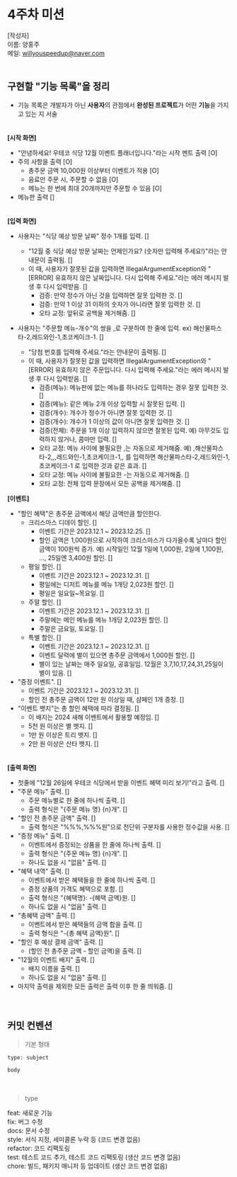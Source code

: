 # 4주차 미션

[작성자]　   
이름: 양홍주   
메일: willyouspeedup@naver.com　   
　   

## 구현할 "기능 목록"을 정리
- 기능 목록은 개발자가 아닌 **사용자**의 관점에서 **완성된 프로젝트**가 어떤 **기능**을 가지고 있는 지 서술

　   
**[시작 화면]**
- "안녕하세요! 우테코 식당 12월 이벤트 플래너입니다."라는 시작 멘트 출력  [O]
- 주의 사항을 출력  [O]
    - 총주문 금액 10,000원 이상부터 이벤트가 적용  [O]
    - 음료만 주문 시, 주문할 수 없음  [O]
    - 메뉴는 한 번에 최대 20개까지만 주문할 수 있음  [O]
- 메뉴판 출력  []

　   
**[입력 화면]**　 
- 사용자는 "식당 예상 방문 날짜" 정수 1개를 입력. []
    - "12월 중 식당 예상 방문 날짜는 언제인가요? (숫자만 입력해 주세요!)"라는 안내문이 출력됨. []
    - 이 때, 사용자가 잘못된 값을 입력하면 IllegalArgumentException와 "[ERROR] 유효하지 않은 날짜입니다. 다시 입력해 주세요."라는 에러 메시지 발생 후 다시 입력받음. []
        - 검증: 만약 정수가 아닌 것을 입력하면 잘못 입력한 것. []
        - 검증: 만약 1 이상 31 이하의 숫자가 아니라면 잘못 입력한 것.  []
        - 오타 교정: 앞뒤로 공백을 제거해줌. []

- 사용자는 "주문할 메뉴-개수"의 쌍을 ,로 구분하여 한 줄에 입력. ex) 해산물파스타-2,레드와인-1,초코케이크-1. []
    - "당첨 번호를 입력해 주세요."라는 안내문이 출력됨. []
    - 이 때, 사용자가 잘못된 값을 입력하면 IllegalArgumentException와 "[ERROR] 유효하지 않은 주문입니다. 다시 입력해 주세요."라는 에러 메시지 발생 후 다시 입력받음. []
        - 검증(메뉴): 메뉴판에 없는 메뉴를 하나라도 입력하는 경우 잘못 입력한 것. []
        - 검증(메뉴): 같은 메뉴 2개 이상 입력할 시 잘못된 입력. []
        - 검증(개수): 개수가 정수가 아니면 잘못 입력한 것. []
        - 검증(개수): 개수가 1 이상의 값이 아니면 잘못 입력한 것. []
        - 검증(전체): 주문을 1개 이상 입력하지 않으면 잘못된 입력. 예) 아무것도 입력하지 않거나, 콤마만 입력. []
        - 오타 교정: 메뉴 사이에 불필요한 ,는 자동으로 제거해줌. 예) ,해산물파스타-2,,,레드와인-1,초코케이크-1,, 를 입력하면 해산물파스타-2,레드와인-1,초코케이크-1 로 입력한 것과 같은 효과. []
        - 오타 교정: 메뉴 사이에 불필요한 -는 자동으로 제거해줌. []
        - 오타 교정: 전체 입력 문장에서 모든 공백을 제거해줌. []

    
**[이벤트]**
- "할인 혜택"은 총주문 금액에서 해당 금액만큼 할인한다.
    - 크리스마스 디데이 할인. []
        - 이벤트 기간은 2023.12.1 ~ 2023.12.25. []
        - 할인 금액은 1,000원으로 시작하여 크리스마스가 다가올수록 날마다 할인 금액이 100원씩 증가. 예) 시작일인 12월 1일에 1,000원, 2일에 1,100원, ..., 25일엔 3,400원 할인. []
    - 평일 할인. []
        - 이벤트 기간은 2023.12.1 ~ 2023.12.31. []
        - 평일에는 디저트 메뉴를 메뉴 1개당 2,023원 할인. []
        - 평일은 일요일~목요일. []
    - 주말 할인. []
        - 이벤트 기간은 2023.12.1 ~ 2023.12.31. []
        - 주말에는 메인 메뉴를 메뉴 1개당 2,023원 할인. []
        - 주말은 금요일, 토요일. []
    - 특별 할인. []
        - 이벤트 기간은 2023.12.1 ~ 2023.12.31. []
        - 이벤트 달력에 별이 있으면 총주문 금액에서 1,000원 할인. []
        - 별이 있는 날짜는 매주 일요일, 공휴일임. 12월은 3,7,10,17,24,31,25일이 별이 있음. []
- "증정 이벤트". []
    - 이벤트 기간은 2023.12.1 ~ 2023.12.31. []
    - 할인 전 총주문 금액이 12만 원 이상일 때, 샴페인 1개 증정. []
- "이벤트 뱃지"는 총 할인 혜택에 따라 결정됨. []
    - 이 배지는 2024 새해 이벤트에서 활용할 예정임. []
    - 5천 원 이상은 별 뱃지. []
    - 1만 원 이상은 트리 뱃지. []
    - 2만 원 이상은 산타 뱃지. []

　   
**[출력 화면]**　
- 첫줄에 "12월 26일에 우테코 식당에서 받을 이벤트 혜택 미리 보기!"라고 출력. []
- "주문 메뉴" 출력. []
    - 주문 메뉴별로 한 줄에 하나씩 출력. []
    - 출력 형식은 "{주문 메뉴 명} {n}개". []
- "할인 전 총주문 금액" 출력. []
    - 출력 형식은 "%%%,%%%원"으로 천단위 구분자를 사용한 정수값을 사용. []
- "증정 메뉴" 출력. []
    - 이벤트에서 증정되는 상품을 한 줄에 하나씩 출력. []
    - 출력 형식은 "{주문 메뉴 명} {n}개". []
    - 하나도 없을 시 "없음" 출력. []
- "혜택 내역" 출력. []
    - 이벤트에서 받은 혜택들을 한 줄에 하나씩 출력. []
    - 증정 상품의 가격도 혜택으로 포함. []
    - 출력 형식은 "{혜택명}: -{혜택 금액}원. []
    - 하나도 없을 시 "없음" 출력. []
- "총혜택 금액" 출력. []
    - 이벤트에서 받은 혜택들의 금액 합을 출력. []
    - 출력 형식은 "-{총 혜택 금액}원". []
- "할인 후 예상 결제 금액" 출력. []
    - (할인 전 총주문 금액 - 할인 금액)을 출력. []
- "12월의 이벤트 배지" 출력. []
    - 배지 이름을 출력. []
    - 하나도 없을 시 "없음" 출력. []
- 마지막 출력을 제외한 모든 출력은 출력 이후 한 줄 띄워줌. []

　   
## 커밋 컨벤션

> 기본 형태
~~~
type: subject

body
~~~
　   
> type

feat: 새로운 기능　   
fix: 버그 수정　   
docs: 문서 수정　   
style: 서식 지정, 세미콜론 누락 등 (코드 변경 없음)　   
refactor: 코드 리팩토링　   
test: 테스트 코드 추가, 테스트 코드 리팩토링 (생산 코드 변경 없음)　   
chore: 빌드, 패키지 매니저 등 업데이트  (생산 코드 변경 없음)　   
　   
